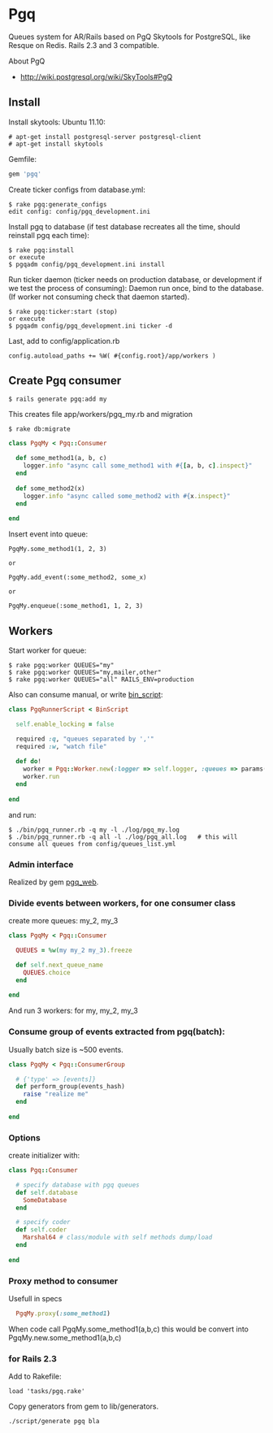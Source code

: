 Pgq
===

Queues system for AR/Rails based on PgQ Skytools for PostgreSQL, like Resque on Redis. Rails 2.3 and 3 compatible.
 
About PgQ
*  http://wiki.postgresql.org/wiki/SkyTools#PgQ


Install
-------

Install skytools:
Ubuntu 11.10: 

    # apt-get install postgresql-server postgresql-client
    # apt-get install skytools

Gemfile:

```ruby
gem 'pgq'
```

Create ticker configs from database.yml:

    $ rake pgq:generate_configs 
    edit config: config/pgq_development.ini


Install pgq to database (if test database recreates all the time, should reinstall pgq each time):

    $ rake pgq:install
    or execute
    $ pgqadm config/pgq_development.ini install

   

Run ticker daemon (ticker needs on production database, or development if we test the process of consuming):
Daemon run once, bind to the database. (If worker not consuming check that daemon started).

    $ rake pgq:ticker:start (stop)
    or execute
    $ pgqadm config/pgq_development.ini ticker -d
    

Last, add to config/application.rb

    config.autoload_paths += %W( #{config.root}/app/workers )
    

Create Pgq consumer
-------------------

    $ rails generate pgq:add my


This creates file app/workers/pgq_my.rb and migration

    $ rake db:migrate


```ruby
class PgqMy < Pgq::Consumer

  def some_method1(a, b, c)
    logger.info "async call some_method1 with #{[a, b, c].inspect}"
  end
  
  def some_method2(x)
    logger.info "async called some_method2 with #{x.inspect}"
  end
  
end
```

Insert event into queue:

    PgqMy.some_method1(1, 2, 3)
    
    or
        
    PgqMy.add_event(:some_method2, some_x)
            
    or
    
    PgqMy.enqueue(:some_method1, 1, 2, 3)
  

Workers
-------
Start worker for queue:

    $ rake pgq:worker QUEUES="my"
    $ rake pgq:worker QUEUES="my,mailer,other"
    $ rake pgq:worker QUEUES="all" RAILS_ENV=production
    


Also can consume manual, or write [bin_script](http://github.com/kostya/bin_script):
```ruby
class PgqRunnerScript < BinScript

  self.enable_locking = false

  required :q, "queues separated by ','"
  required :w, "watch file"
  
  def do!
    worker = Pgq::Worker.new(:logger => self.logger, :queues => params(:q))
    worker.run
  end
                                                                     
end
```

and run:

    $ ./bin/pgq_runner.rb -q my -l ./log/pgq_my.log
    $ ./bin/pgq_runner.rb -q all -l ./log/pgq_all.log   # this will consume all queues from config/queues_list.yml



### Admin interface
Realized by gem [pgq_web](http://github.com/kostya/pgq_web).


### Divide events between workers, for one consumer class
create more queues: my_2, my_3

```ruby
class PgqMy < Pgq::Consumer

  QUEUES = %w(my my_2 my_3).freeze

  def self.next_queue_name
    QUEUES.choice
  end
  
end
```
And run 3 workers: for my, my_2, my_3




### Consume group of events extracted from pgq(batch): 
Usually batch size is ~500 events.

```ruby
class PgqMy < Pgq::ConsumerGroup

  # {'type' => [events]}
  def perform_group(events_hash)
    raise "realize me"
  end
  
end
```



### Options
create initializer with:

```ruby
class Pgq::Consumer

  # specify database with pgq queues
  def self.database
    SomeDatabase 
  end

  # specify coder  
  def self.coder
    Marshal64 # class/module with self methods dump/load
  end
    
end
```

### Proxy method to consumer
Usefull in specs

``` ruby
  PgqMy.proxy(:some_method1)
```
 
When code call PgqMy.some_method1(a,b,c) this would be convert into PgqMy.new.some_method1(a,b,c)
  
  
### for Rails 2.3

Add to Rakefile:
```
load 'tasks/pgq.rake'
```

Copy generators from gem to lib/generators.

```
./script/generate pgq bla
```
